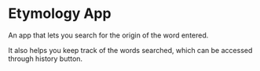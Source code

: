 # Etymology App

An app that lets you search for the origin of the word entered.

It also helps you keep track of the words searched, which can be accessed through history button.
